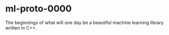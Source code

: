 # ml-proto-0000
The beginnings of what will one day be a beautiful machine learning library written in C++.
